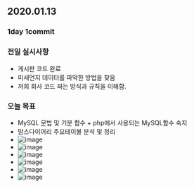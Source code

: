 ## 2020.01.13

### 1day 1commit

### 전일 실시사항
-  게시판 코드 완료
-  미세먼지 데이터를 파악한 방법을 찾음
-  저희 회사 코드 짜는 방식과 규칙을 이해함.

### 오늘 목표
-  MySQL 문법 및 기분 함수 + php에서 사용되는 MySQL함수 숙지
-  맘스다이어리 주요테이볼 분석 및 정리
-  ![image](https://github.com/ren-chn1127/TIL/blob/master/MySQL_php_functions/1.jpg)
-  ![image](https://github.com/ren-chn1127/TIL/blob/master/MySQL_php_functions/2.jpg)
-  ![image](https://github.com/ren-chn1127/TIL/blob/master/MySQL_php_functions/3.jpg)
-  ![image](https://github.com/ren-chn1127/TIL/blob/master/MySQL_php_functions/4.jpg)
-  ![image](https://github.com/ren-chn1127/TIL/blob/master/MySQL_php_functions/5.jpg)
-  ![image](https://github.com/ren-chn1127/TIL/blob/master/MySQL_php_functions/6.jpg)
